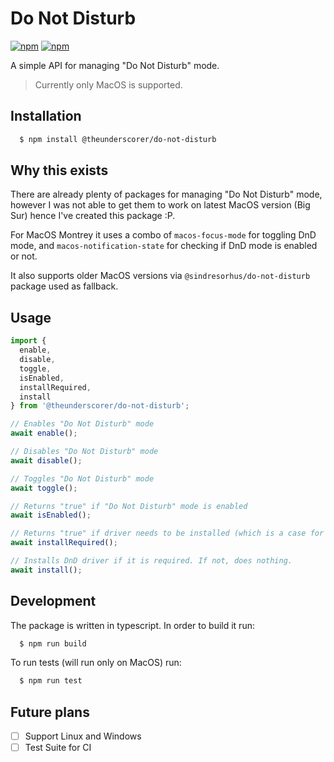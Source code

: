 # Do Not Disturb

[![npm](https://img.shields.io/npm/dm/@theunderscorer/do-not-disturb)](https://www.npmjs.com/package/@theunderscorer/do-not-disturb)
[![npm](https://img.shields.io/npm/v/@theunderscorer/do-not-disturb)](https://www.npmjs.com/package/@theunderscorer/do-not-disturb)

A simple API for managing "Do Not Disturb" mode.

> Currently only MacOS is supported.

## Installation

```sh
  $ npm install @theunderscorer/do-not-disturb
```

## Why this exists

There are already plenty of packages for managing "Do Not Disturb" mode, however I was not able to get them to work on
latest MacOS version (Big Sur) hence I've created this package :P.

For MacOS Montrey it uses a combo of `macos-focus-mode` for toggling DnD mode, and `macos-notification-state` for checking if DnD mode is enabled or not.

It also supports older MacOS versions via `@sindresorhus/do-not-disturb` package used as fallback.

## Usage

```js
import {
  enable,
  disable,
  toggle,
  isEnabled,
  installRequired,
  install
} from '@theunderscorer/do-not-disturb';

// Enables "Do Not Disturb" mode
await enable();

// Disables "Do Not Disturb" mode
await disable();

// Toggles "Do Not Disturb" mode
await toggle();

// Returns "true" if "Do Not Disturb" mode is enabled
await isEnabled();

// Returns "true" if driver needs to be installed (which is a case for MacOS Montrey)
await installRequired();

// Installs DnD driver if it is required. If not, does nothing.
await install();
```

## Development

The package is written in typescript. In order to build it run:

```sh
  $ npm run build
```

To run tests (will run only on MacOS) run:

```sh
  $ npm run test
```

## Future plans

- [ ] Support Linux and Windows
- [ ] Test Suite for CI

